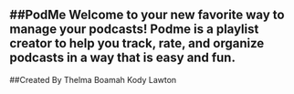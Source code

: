 ##PodMe
Welcome to your new favorite way to manage your podcasts! Podme is a playlist creator to help you track, rate, and organize podcasts in a way that is easy and fun.
---
##Created By
Thelma Boamah
Kody Lawton

